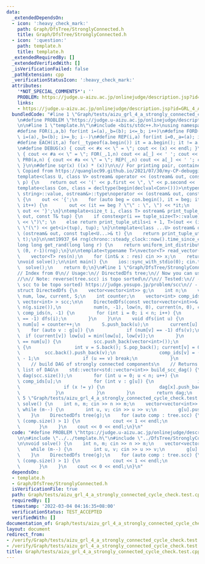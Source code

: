 ```yaml
---
data:
  _extendedDependsOn:
  - icon: ':heavy_check_mark:'
    path: Graph/DfsTree/StronglyConnected.h
    title: Graph/DfsTree/StronglyConnected.h
  - icon: ':question:'
    path: template.h
    title: template.h
  _extendedRequiredBy: []
  _extendedVerifiedWith: []
  _isVerificationFailed: false
  _pathExtension: cpp
  _verificationStatusIcon: ':heavy_check_mark:'
  attributes:
    '*NOT_SPECIAL_COMMENTS*': ''
    PROBLEM: https://judge.u-aizu.ac.jp/onlinejudge/description.jsp?id=GRL_4_A
    links:
    - https://judge.u-aizu.ac.jp/onlinejudge/description.jsp?id=GRL_4_A
  bundledCode: "#line 1 \"Graph/tests/aizu_grl_4_a_strongly_connected_cycle_check.test.cpp\"\
    \n#define PROBLEM \"https://judge.u-aizu.ac.jp/onlinejudge/description.jsp?id=GRL_4_A\"\
    \n\n#line 1 \"template.h\"\n#include <bits/stdc++.h>\nusing namespace std;\n\n\
    #define FOR(i,a,b) for(int i=(a),_b=(b); i<=_b; i++)\n#define FORD(i,a,b) for(int\
    \ i=(a),_b=(b); i>=_b; i--)\n#define REP(i,a) for(int i=0,_a=(a); i<_a; i++)\n\
    #define EACH(it,a) for(__typeof(a.begin()) it = a.begin(); it != a.end(); ++it)\n\
    \n#define DEBUG(x) { cout << #x << \" = \"; cout << (x) << endl; }\n#define PR(a,n)\
    \ { cout << #a << \" = \"; FOR(_,1,n) cout << a[_] << ' '; cout << endl; }\n#define\
    \ PR0(a,n) { cout << #a << \" = \"; REP(_,n) cout << a[_] << ' '; cout << endl;\
    \ }\n\n#define sqr(x) ((x) * (x))\n\n// For printing pair, container, etc.\n//\
    \ Copied from https://quangloc99.github.io/2021/07/30/my-CP-debugging-template.html\n\
    template<class U, class V> ostream& operator << (ostream& out, const pair<U, V>&\
    \ p) {\n    return out << '(' << p.first << \", \" << p.second << ')';\n}\n\n\
    template<class Con, class = decltype(begin(declval<Con>()))>\ntypename enable_if<!is_same<Con,\
    \ string>::value, ostream&>::type\noperator << (ostream& out, const Con& con)\
    \ {\n    out << '{';\n    for (auto beg = con.begin(), it = beg; it != con.end();\
    \ it++) {\n        out << (it == beg ? \"\" : \", \") << *it;\n    }\n    return\
    \ out << '}';\n}\ntemplate<size_t i, class T> ostream& print_tuple_utils(ostream&\
    \ out, const T& tup) {\n    if constexpr(i == tuple_size<T>::value) return out\
    \ << \")\"; \n    else return print_tuple_utils<i + 1, T>(out << (i ? \", \" :\
    \ \"(\") << get<i>(tup), tup); \n}\ntemplate<class ...U> ostream& operator <<\
    \ (ostream& out, const tuple<U...>& t) {\n    return print_tuple_utils<0, tuple<U...>>(out,\
    \ t);\n}\n\nmt19937_64 rng(chrono::steady_clock::now().time_since_epoch().count());\n\
    long long get_rand(long long r) {\n    return uniform_int_distribution<long long>\
    \ (0, r-1)(rng);\n}\n\ntemplate<typename T>\nvector<T> read_vector(int n) {\n\
    \    vector<T> res(n);\n    for (int& x : res) cin >> x;\n    return res;\n}\n\
    \nvoid solve();\n\nint main() {\n    ios::sync_with_stdio(0); cin.tie(0);\n  \
    \  solve();\n    return 0;\n}\n#line 1 \"Graph/DfsTree/StronglyConnected.h\"\n\
    // Index from 0\n// Usage:\n// DirectedDfs tree;\n// Now you can use tree.scc\n\
    //\n// Note: reverse(tree.scc) is topo sorted\n//\n// Tested:\n// - (requires\
    \ scc to be topo sorted) https://judge.yosupo.jp/problem/scc\n// - https://cses.fi/problemset/task/1686/\n\
    struct DirectedDfs {\n    vector<vector<int>> g;\n    int n;\n    vector<int>\
    \ num, low, current, S;\n    int counter;\n    vector<int> comp_ids;\n    vector<\
    \ vector<int> > scc;\n\n    DirectedDfs(const vector<vector<int>>& _g) : g(_g),\
    \ n(g.size()),\n            num(n, -1), low(n, 0), current(n, 0), counter(0),\
    \ comp_ids(n, -1) {\n        for (int i = 0; i < n; i++) {\n            if (num[i]\
    \ == -1) dfs(i);\n        }\n    }\n\n    void dfs(int u) {\n        low[u] =\
    \ num[u] = counter++;\n        S.push_back(u);\n        current[u] = 1;\n    \
    \    for (auto v : g[u]) {\n            if (num[v] == -1) dfs(v);\n          \
    \  if (current[v]) low[u] = min(low[u], low[v]);\n        }\n        if (low[u]\
    \ == num[u]) {\n            scc.push_back(vector<int>());\n            while (1)\
    \ {\n                int v = S.back(); S.pop_back(); current[v] = 0;\n       \
    \         scc.back().push_back(v);\n                comp_ids[v] = ((int) scc.size())\
    \ - 1;\n                if (u == v) break;\n            }\n        }\n    }\n\n\
    \    // build DAG of strongly connected components\n    // Returns: adjacency\
    \ list of DAG\n    std::vector<std::vector<int>> build_scc_dag() {\n        std::vector<std::vector<int>>\
    \ dag(scc.size());\n        for (int u = 0; u < n; u++) {\n            int x =\
    \ comp_ids[u];\n            for (int v : g[u]) {\n                int y = comp_ids[v];\n\
    \                if (x != y) {\n                    dag[x].push_back(y);\n   \
    \             }\n            }\n        }\n        return dag;\n    }\n};\n#line\
    \ 5 \"Graph/tests/aizu_grl_4_a_strongly_connected_cycle_check.test.cpp\"\n\nvoid\
    \ solve() {\n    int n, m; cin >> n >> m;\n    vector<vector<int>> g(n);\n   \
    \ while (m--) {\n        int u, v; cin >> u >> v;\n        g[u].push_back(v);\n\
    \    }\n    DirectedDfs tree(g);\n    for (auto comp : tree.scc) {\n        if\
    \ (comp.size() > 1) {\n            cout << 1 << endl;\n            return;\n \
    \       }\n    }\n    cout << 0 << endl;\n}\n"
  code: "#define PROBLEM \"https://judge.u-aizu.ac.jp/onlinejudge/description.jsp?id=GRL_4_A\"\
    \n\n#include \"../../template.h\"\n#include \"../DfsTree/StronglyConnected.h\"\
    \n\nvoid solve() {\n    int n, m; cin >> n >> m;\n    vector<vector<int>> g(n);\n\
    \    while (m--) {\n        int u, v; cin >> u >> v;\n        g[u].push_back(v);\n\
    \    }\n    DirectedDfs tree(g);\n    for (auto comp : tree.scc) {\n        if\
    \ (comp.size() > 1) {\n            cout << 1 << endl;\n            return;\n \
    \       }\n    }\n    cout << 0 << endl;\n}\n"
  dependsOn:
  - template.h
  - Graph/DfsTree/StronglyConnected.h
  isVerificationFile: true
  path: Graph/tests/aizu_grl_4_a_strongly_connected_cycle_check.test.cpp
  requiredBy: []
  timestamp: '2022-03-04 04:16:35+08:00'
  verificationStatus: TEST_ACCEPTED
  verifiedWith: []
documentation_of: Graph/tests/aizu_grl_4_a_strongly_connected_cycle_check.test.cpp
layout: document
redirect_from:
- /verify/Graph/tests/aizu_grl_4_a_strongly_connected_cycle_check.test.cpp
- /verify/Graph/tests/aizu_grl_4_a_strongly_connected_cycle_check.test.cpp.html
title: Graph/tests/aizu_grl_4_a_strongly_connected_cycle_check.test.cpp
---
```

